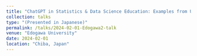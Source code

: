 ```yaml
---
title: "ChatGPT in Statistics & Data Science Education: Examples from US Universities"
collection: talks
type: "(Presented in Japanese)"
permalink: /talks/2024-02-01-Edogawa2-talk
venue: "Edogawa University"
date: 2024-02-01
location: "Chiba, Japan"
---
```

